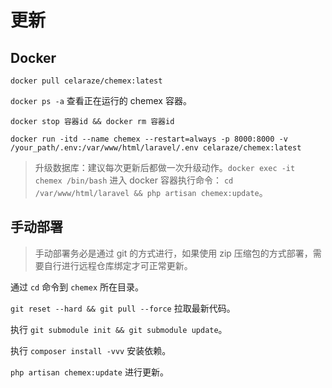 # 更新

## Docker

`docker pull celaraze/chemex:latest`

`docker ps -a` 查看正在运行的 chemex 容器。

`docker stop 容器id && docker rm 容器id`

```
docker run -itd --name chemex --restart=always -p 8000:8000 -v /your_path/.env:/var/www/html/laravel/.env celaraze/chemex:latest
```

> 升级数据库：建议每次更新后都做一次升级动作。`docker exec -it chemex /bin/bash` 进入 docker 容器执行命令：
> `cd /var/www/html/laravel && php artisan chemex:update`。

## 手动部署

> 手动部署务必是通过 git 的方式进行，如果使用 zip 压缩包的方式部署，需要自行进行远程仓库绑定才可正常更新。

通过 `cd` 命令到 `chemex` 所在目录。

`git reset --hard && git pull --force` 拉取最新代码。

执行 `git submodule init && git submodule update`。

执行 `composer install -vvv` 安装依赖。

`php artisan chemex:update` 进行更新。
